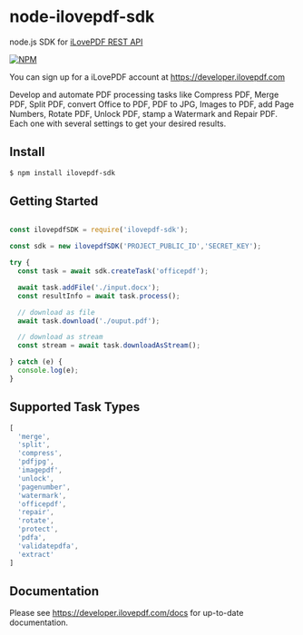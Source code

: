 # node-ilovepdf-sdk

node.js SDK for [iLovePDF REST API](https://developer.ilovepdf.com)

[![NPM](https://nodei.co/npm/ilovepdf-sdk.png)](https://npmjs.org/package/ilovepdf-sdk)


You can sign up for a iLovePDF account at https://developer.ilovepdf.com

Develop and automate PDF processing tasks like Compress PDF, Merge PDF, Split PDF, convert Office to PDF, PDF to JPG, Images to PDF, add Page Numbers, Rotate PDF, Unlock PDF, stamp a Watermark and Repair PDF. Each one with several settings to get your desired results.

## Install
```bash
$ npm install ilovepdf-sdk
```

## Getting Started
```javascript

const ilovepdfSDK = require('ilovepdf-sdk');

const sdk = new ilovepdfSDK('PROJECT_PUBLIC_ID','SECRET_KEY');

try {
  const task = await sdk.createTask('officepdf');

  await task.addFile('./input.docx');
  const resultInfo = await task.process();

  // download as file
  await task.download('./ouput.pdf');

  // download as stream
  const stream = await task.downloadAsStream();

} catch (e) {
  console.log(e);
}

```

## Supported Task Types
```javascript
[
  'merge',
  'split',
  'compress',
  'pdfjpg',
  'imagepdf',
  'unlock',
  'pagenumber',
  'watermark',
  'officepdf',
  'repair',
  'rotate',
  'protect',
  'pdfa',
  'validatepdfa',
  'extract'
]
```

## Documentation

Please see https://developer.ilovepdf.com/docs for up-to-date documentation.